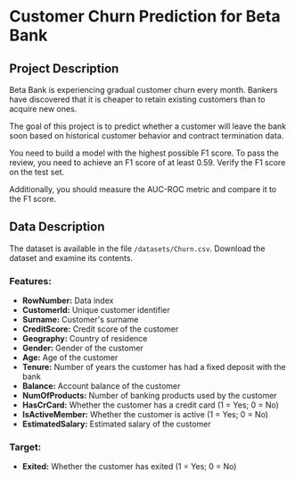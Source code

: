 # Customer Churn Prediction for Beta Bank

## Project Description

Beta Bank is experiencing gradual customer churn every month. Bankers have discovered that it is cheaper to retain existing customers than to acquire new ones.

The goal of this project is to predict whether a customer will leave the bank soon based on historical customer behavior and contract termination data.

You need to build a model with the highest possible F1 score. To pass the review, you need to achieve an F1 score of at least 0.59. Verify the F1 score on the test set.

Additionally, you should measure the AUC-ROC metric and compare it to the F1 score.

## Data Description

The dataset is available in the file `/datasets/Churn.csv`. Download the dataset and examine its contents.

### Features:

- **RowNumber:** Data index
- **CustomerId:** Unique customer identifier
- **Surname:** Customer's surname
- **CreditScore:** Credit score of the customer
- **Geography:** Country of residence
- **Gender:** Gender of the customer
- **Age:** Age of the customer
- **Tenure:** Number of years the customer has had a fixed deposit with the bank
- **Balance:** Account balance of the customer
- **NumOfProducts:** Number of banking products used by the customer
- **HasCrCard:** Whether the customer has a credit card (1 = Yes; 0 = No)
- **IsActiveMember:** Whether the customer is active (1 = Yes; 0 = No)
- **EstimatedSalary:** Estimated salary of the customer

### Target:
- **Exited:** Whether the customer has exited (1 = Yes; 0 = No)
